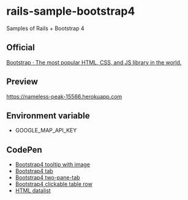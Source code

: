 # rails-sample-bootstrap4

Samples of Rails + Bootstrap 4 

## Official
[Bootstrap · The most popular HTML, CSS, and JS library in the world\.](https://getbootstrap.com/)

## Preview
https://nameless-peak-15566.herokuapp.com

## Environment variable

- GOOGLE_MAP_API_KEY

## CodePen
- [Bootstrap4 tooltip with image](https://codepen.io/NaokiIshimura/pen/XzOJBL)
- [Bootstrap4 tab](https://codepen.io/NaokiIshimura/pen/WXWymY)
- [Bootstrap4 two\-pane\-tab](https://codepen.io/NaokiIshimura/pen/rpBXKx)
- [Bootstrap4 clickable table row](https://codepen.io/NaokiIshimura/pen/aEvQPY)
- [HTML datalist](https://codepen.io/NaokiIshimura/pen/JMbZOB)
